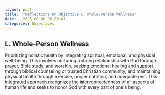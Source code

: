 ```yaml
---
layout: post
title:  "Reflections On Objective L. Whole-Person Wellness"
date:   2025-06-08 00:00:01
categories: Objectives
---
```


## L. Whole-Person Wellness

Prioritizing holistic health by integrating spiritual, emotional, and physical well-being. This involves nurturing a strong relationship with God through prayer, Bible study, and worship, seeking emotional healing and support through biblical counseling or trusted Christian community, and maintaining physical health through exercise, proper nutrition, and adequate rest. This integrated approach recognizes the interconnectedness of all aspects of human life and seeks to honor God with every part of one's being.
